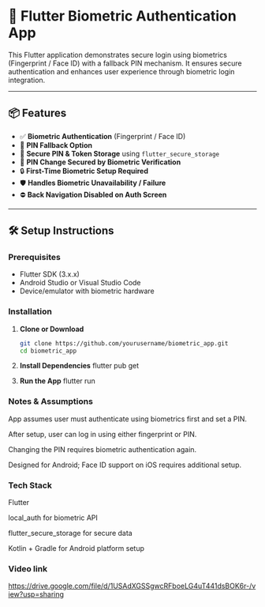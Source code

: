 # 🔐 Flutter Biometric Authentication App

This Flutter application demonstrates secure login using biometrics (Fingerprint / Face ID) with a fallback PIN mechanism. It ensures secure authentication and enhances user experience through biometric login integration.

---

## 📦 Features

- ✅ **Biometric Authentication** (Fingerprint / Face ID)
- 🔑 **PIN Fallback Option**
- 🔐 **Secure PIN & Token Storage** using `flutter_secure_storage`
- 🔁 **PIN Change Secured by Biometric Verification**
- 🔒 **First-Time Biometric Setup Required**
- 🛡️ **Handles Biometric Unavailability / Failure**
- ⛔ **Back Navigation Disabled on Auth Screen**

---

## 🛠️ Setup Instructions

### Prerequisites

- Flutter SDK (3.x.x)
- Android Studio or Visual Studio Code
- Device/emulator with biometric hardware

### Installation

1. **Clone or Download**

   ```bash
   git clone https://github.com/yourusername/biometric_app.git
   cd biometric_app
2. **Install Dependencies**
   flutter pub get
3. **Run the App**
   flutter run


### Notes & Assumptions
App assumes user must authenticate using biometrics first and set a PIN.

After setup, user can log in using either fingerprint or PIN.

Changing the PIN requires biometric authentication again.

Designed for Android; Face ID support on iOS requires additional setup.

###  Tech Stack
Flutter

local_auth for biometric API

flutter_secure_storage for secure data

Kotlin + Gradle for Android platform setup

### Video link

 https://drive.google.com/file/d/1USAdXGSSgwcRFboeLG4uT441dsBOK6r-/view?usp=sharing
